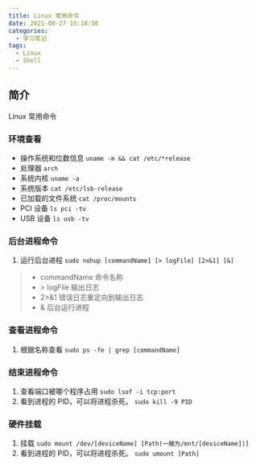 ```yaml
---
title: Linux 常用命令
date: 2021-08-27 15:18:56
categories:
  - 学习笔记
tags:
  - Linux
  - Shell
---
```


## 简介

Linux 常用命令

<!-- more -->

### 环境查看

- 操作系统和位数信息
  `uname -m && cat /etc/*release`
- 处理器
  `arch`
- 系统内核
  `uname -a`
- 系统版本
  `cat /etc/lsb-release`
- 已加载的文件系统
  `cat /proc/mounts`
- PCI 设备
  `ls pci -tv`
- USB 设备
  `ls usb -tv`

### 后台进程命令

1. 运行后台进程
  `sudo nohup [commandName] [> logFile] [2>&1] [&]`

  > - commandName 命令名称
  > - \> logFile 输出日志
  > - 2>&1 错误日志重定向到输出日志
  > - & 后台运行进程

### 查看进程命令

1. 根据名称查看
  `sudo ps -fe | grep [commandName]`

### 结束进程命令

1. 查看端口被哪个程序占用
  `sudo lsof -i tcp:port`
2. 看到进程的 PID，可以将进程杀死。
  `sudo kill -9 PID`

### 硬件挂载

1. 挂载
  `sudo mount /dev/[deviceName] [Path(一艘为/mnt/[deviceName])]`
1. 看到进程的 PID，可以将进程杀死。
  `sudo umount [Path]`
